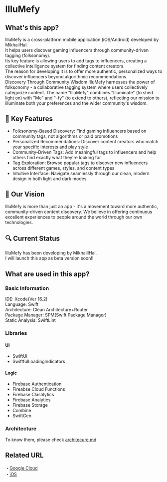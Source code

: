 # IlluMefy
## What's this app?
IlluMefy is a cross-platform mobile application (iOS/Android) developed by MikhailHal.  
It helps users discover gaming influencers through community-driven tagging (folksonomy).  
Its key feature is allowing users to add tags to influencers, creating a collective intelligence system for finding content creators.  
The reason for developing it is to offer more authentic, personalized ways to discover influencers beyond algorithmic recommendations.  
Discovery Through Community Wisdom
IlluMefy harnesses the power of folksonomy - a collaborative tagging system where users collectively categorize content. The name "IlluMefy" combines "Illuminate" (to shed light on) with "Me" and "-fy" (to extend to others), reflecting our mission to illuminate both your preferences and the wider community's wisdom.

## 🌟 Key Features

* Folksonomy-Based Discovery: Find gaming influencers based on community tags, not algorithms or paid promotions
* Personalized Recommendations: Discover content creators who match your specific interests and play style
* Community-Driven Tags: Add meaningful tags to influencers and help others find exactly what they're looking for
* Tag Exploration: Browse popular tags to discover new influencers across different games, styles, and content types
* Intuitive Interface: Navigate seamlessly through our clean, modern design in both light and dark modes

## 🚀 Our Vision
IlluMefy is more than just an app - it's a movement toward more authentic, community-driven content discovery. We believe in offering continuous excellent experiences to people around the world through our own technologies.

## 🔍 Current Status
IlluMefy has been developing by MikhaillHal.  
I will launch this app as beta version soon!!

## What are used in this app?
### Basic Information
IDE: Xcode(Ver 16.2)  
Language: Swift  
Architecture: Clean Architecture+Router  
Package Manager: SPM(Swift Package Manager)  
Static Analysis: SwiftLint  

### Libraries
#### UI
* SwiftUI  
* SwiftfulLoadingIndicators  
#### Logic
* Firebase Authentication  
* Fireabse Cloud Functions  
* Firebase Clashlytics  
* Firebase Analytics  
* Firebase Storage  
* Combine
* SwiftGen

### Architecture
To know them, please check [architecure.md](https://github.com/MikhailHal/IlluMefy-iOS/blob/main/IlluMefy/docs/architecture.md)

## Related URL
・[Google Cloud](https://github.com/aoi-stella/Nimli-GoogleCloud)  
・[iOS](https://github.com/aoi-stella/Nimli-iOS)
